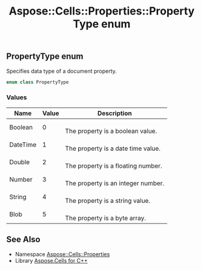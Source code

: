 ﻿---
title: Aspose::Cells::Properties::PropertyType enum
linktitle: PropertyType
second_title: Aspose.Cells for C++ API Reference
description: 'Aspose::Cells::Properties::PropertyType enum. Specifies data type of a document property in C++.'
type: docs
weight: 900
url: /cpp/aspose.cells.properties/propertytype/
---
## PropertyType enum


Specifies data type of a document property.

```cpp
enum class PropertyType
```

### Values

| Name | Value | Description |
| --- | --- | --- |
| Boolean | 0 | <br>The property is a boolean value. |
| DateTime | 1 | <br>The property is a date time value. |
| Double | 2 | <br>The property is a floating number. |
| Number | 3 | <br>The property is an integer number. |
| String | 4 | <br>The property is a string value. |
| Blob | 5 | <br>The property is a byte array. |

## See Also

* Namespace [Aspose::Cells::Properties](../)
* Library [Aspose.Cells for C++](../../)
